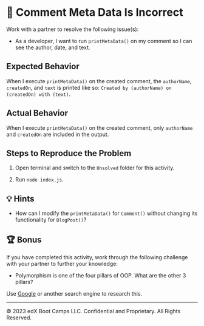 # 🐛 Comment Meta Data Is Incorrect

Work with a partner to resolve the following issue(s):

* As a developer, I want to run `printMetaData()` on my comment so I can see the author, date, and text.

## Expected Behavior

When I execute `printMetaData()` on the created comment, the `authorName`, `createdOn`, and `text` is printed like so: `Created by (authorName) on (createdOn) with (text)`.

## Actual Behavior

When I execute `printMetaData()` on the created comment, only `authorName` and `createdOn` are included in the output.

## Steps to Reproduce the Problem

1. Open terminal and switch to the `Unsolved` folder for this activity.

2. Run `node index.js`.

## 💡 Hints

* How can I modify the `printMetaData()` for `Comment()` without changing its functionality for `BlogPost()`?

## 🏆 Bonus

If you have completed this activity, work through the following challenge with your partner to further your knowledge:

* Polymorphism is one of the four pillars of OOP. What are the other 3 pillars? 

Use [Google](https://www.google.com) or another search engine to research this.

---
© 2023 edX Boot Camps LLC. Confidential and Proprietary. All Rights Reserved.
